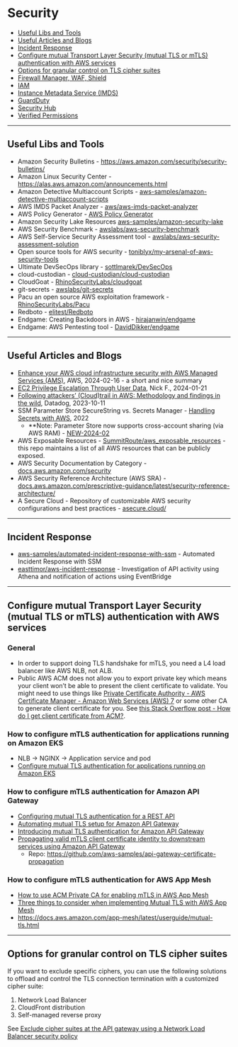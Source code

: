 
# Security

- [Useful Libs and Tools](#useful-libs-and-tools)
- [Useful Articles and Blogs](#useful-articles-and-blogs)
- [Incident Response](#incident-response)
- [Configure mutual Transport Layer Security (mutual TLS or mTLS) authentication with AWS services](#configure-mutual-transport-layer-security-mutual-tls-or-mtls-authentication-with-aws-services)
- [Options for granular control on TLS cipher suites](#options-for-granular-control-on-tls-cipher-suites)
- [Firewall Manager, WAF, Shield](./WAF-FirewallManager-Shield/README.md)
- [IAM](./IAM/)
- [Instance Metadata Service (IMDS)](./Security/aws_metadata/)
- [GuardDuty](./GuardDuty/)
- [Security Hub](./SecurityHub/)
- [Verified Permissions](./VerifiedPermissions/)

---
## Useful Libs and Tools

- Amazon Security Bulletins - https://aws.amazon.com/security/security-bulletins/
- Amazon Linux Security Center - https://alas.aws.amazon.com/announcements.html
- Amazon Detective Multiaccount Scripts - [aws-samples/amazon-detective-multiaccount-scripts](https://github.com/aws-samples/amazon-detective-multiaccount-scripts)
- AWS IMDS Packet Analyzer - [aws/aws-imds-packet-analyzer](https://github.com/aws/aws-imds-packet-analyzer)
- AWS Policy Generator - [AWS Policy Generator](https://awspolicygen.s3.amazonaws.com/policygen.html)
- Amazon Security Lake Resources [aws-samples/amazon-security-lake](https://github.com/aws-samples/amazon-security-lake)
- AWS Security Benchmark - [awslabs/aws-security-benchmark](https://github.com/awslabs/aws-security-benchmark)
- AWS Self-Service Security Assessment tool - [awslabs/aws-security-assessment-solution](https://github.com/awslabs/aws-security-assessment-solution)
- Open source tools for AWS security - [toniblyx/my-arsenal-of-aws-security-tools](https://github.com/toniblyx/my-arsenal-of-aws-security-tools)
- Ultimate DevSecOps library - [sottlmarek/DevSecOps](https://github.com/sottlmarek/DevSecOps)
- cloud-custodian - [cloud-custodian/cloud-custodian](https://github.com/cloud-custodian/cloud-custodian)
- CloudGoat - [RhinoSecurityLabs/cloudgoat](https://github.com/RhinoSecurityLabs/cloudgoat)
- git-secrets - [awslabs/git-secrets](https://github.com/awslabs/git-secrets)
- Pacu an open source AWS exploitation framework - [RhinoSecurityLabs/Pacu](https://github.com/RhinoSecurityLabs/pacu)
- Redboto - [elitest/Redboto](https://github.com/elitest/Redboto)
- Endgame: Creating Backdoors in AWS - [hirajanwin/endgame](https://github.com/hirajanwin/endgame)
- Endgame: AWS Pentesting tool - [DavidDikker/endgame](https://github.com/DavidDikker/endgame)


---
## Useful Articles and Blogs

- [Enhance your AWS cloud infrastructure security with AWS Managed Services (AMS)](https://aws.amazon.com/blogs/mt/enhance-your-aws-cloud-infrastructure-security-with-aws-managed-services-ams/), AWS, 2024-02-16 - a short and nice summary
- [EC2 Privilege Escalation Through User Data](https://hackingthe.cloud/aws/exploitation/local_ec2_priv_esc_through_user_data/), Nick F., 2024-01-21
- [Following attackers’ (Cloud)trail in AWS: Methodology and findings in the wild](https://securitylabs.datadoghq.com/articles/following-attackers-trail-in-aws-methodology-findings-in-the-wild/), Datadog, 2023-10-11
- SSM Parameter Store SecureString vs. Secrets Manager - [Handling Secrets with AWS](https://www.lastweekinaws.com/blog/handling-secrets-with-aws/), 2022
    - **Note: Parameter Store now supports cross-account sharing (via AWS RAM) - [NEW-2024-02](https://aws.amazon.com/about-aws/whats-new/2024/02/aws-systems-manager-parameter-store-cross-account-sharing/)
- AWS Exposable Resources - [SummitRoute/aws_exposable_resources](https://github.com/SummitRoute/aws_exposable_resources) - this repo maintains a list of all AWS resources that can be publicly exposed.
- AWS Security Documentation by Category - [docs.aws.amazon.com/security](https://docs.aws.amazon.com/security/)
- AWS Security Reference Architecture (AWS SRA) - [docs.aws.amazon.com/prescriptive-guidance/latest/security-reference-architecture/](https://docs.aws.amazon.com/prescriptive-guidance/latest/security-reference-architecture/architecture.html)
- A Secure Cloud - Repository of customizable AWS security configurations and best practices - [asecure.cloud/](https://asecure.cloud/)


---
## Incident Response

- [aws-samples/automated-incident-response-with-ssm](https://github.com/aws-samples/automated-incident-response-with-ssm) - Automated Incident Response with SSM
- [easttimor/aws-incident-response](https://github.com/easttimor/aws-incident-response) - Investigation of API activity using Athena and notification of actions using EventBridge


---
## Configure mutual Transport Layer Security (mutual TLS or mTLS) authentication with AWS services

### General

- In order to support doing TLS handshake for mTLS, you need a L4 load balancer like AWS NLB, not ALB.
- Public AWS ACM does not allow you to export private key which means your client won’t be able to present the client certificate to validate. You might need to use things like [Private Certificate Authority - AWS Certificate Manager - Amazon Web Services (AWS) 7](https://aws.amazon.com/certificate-manager/private-certificate-authority/) or some other CA to generate client certificate for you. See [this Stack Overflow post - How do I get client certificate from ACM?](https://stackoverflow.com/questions/64606582/how-do-i-get-client-certificate-from-acm).

### How to configure mTLS authentication for applications running on Amazon EKS

- NLB → NGINX → Application service and pod
- [Configure mutual TLS authentication for applications running on Amazon EKS](https://docs.aws.amazon.com/prescriptive-guidance/latest/patterns/configure-mutual-tls-authentication-for-applications-running-on-amazon-eks.html)

### How to configure mTLS authentication for Amazon API Gateway

- [Configuring mutual TLS authentication for a REST API](https://docs.aws.amazon.com/apigateway/latest/developerguide/rest-api-mutual-tls.html)
- [Automating mutual TLS setup for Amazon API Gateway](https://aws.amazon.com/blogs/compute/automating-mutual-tls-setup-for-amazon-api-gateway/)
- [Introducing mutual TLS authentication for Amazon API Gateway](https://aws.amazon.com/blogs/compute/introducing-mutual-tls-authentication-for-amazon-api-gateway/)
- [Propagating valid mTLS client certificate identity to downstream services using Amazon API Gateway](https://aws.amazon.com/blogs/compute/propagating-valid-mtls-client-certificate-identity-to-downstream-services-using-amazon-api-gateway/)
    - Repo: https://github.com/aws-samples/api-gateway-certificate-propagation

### How to configure mTLS authentication for AWS App Mesh

- [How to use ACM Private CA for enabling mTLS in AWS App Mesh](https://aws.amazon.com/blogs/security/how-to-use-acm-private-ca-for-enabling-mtls-in-aws-app-mesh/)
- [Three things to consider when implementing Mutual TLS with AWS App Mesh](https://aws.amazon.com/blogs/containers/three-things-to-consider-when-implementing-mutual-tls-with-aws-app-mesh/)
- https://docs.aws.amazon.com/app-mesh/latest/userguide/mutual-tls.html


---
## Options for granular control on TLS cipher suites

If you want to exclude specific ciphers, you can use the following solutions to offload and control the TLS connection termination with a customized cipher suite:
1. Network Load Balancer
2. CloudFront distribution
3. Self-managed reverse proxy

See [Exclude cipher suites at the API gateway using a Network Load Balancer security policy](https://aws.amazon.com/blogs/security/exclude-cipher-suites-at-the-api-gateway-using-a-network-load-balancer-security-policy/)
